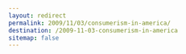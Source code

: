 ```yaml
---
layout: redirect
permalink: 2009/11/03/consumerism-in-america/
destination: /2009-11-03-consumerism-in-america
sitemap: false
---
```

